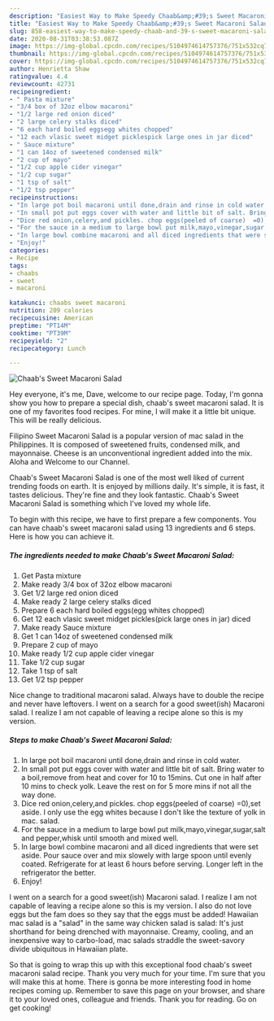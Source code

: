 ```yaml
---
description: "Easiest Way to Make Speedy Chaab&amp;#39;s Sweet Macaroni Salad"
title: "Easiest Way to Make Speedy Chaab&amp;#39;s Sweet Macaroni Salad"
slug: 858-easiest-way-to-make-speedy-chaab-and-39-s-sweet-macaroni-salad
date: 2020-08-31T03:38:53.087Z
image: https://img-global.cpcdn.com/recipes/5104974614757376/751x532cq70/chaabs-sweet-macaroni-salad-recipe-main-photo.jpg
thumbnail: https://img-global.cpcdn.com/recipes/5104974614757376/751x532cq70/chaabs-sweet-macaroni-salad-recipe-main-photo.jpg
cover: https://img-global.cpcdn.com/recipes/5104974614757376/751x532cq70/chaabs-sweet-macaroni-salad-recipe-main-photo.jpg
author: Henrietta Shaw
ratingvalue: 4.4
reviewcount: 42731
recipeingredient:
- " Pasta mixture"
- "3/4 box of 32oz elbow macaroni"
- "1/2 large red onion diced"
- "2 large celery stalks diced"
- "6 each hard boiled eggsegg whites chopped"
- "12 each vlasic sweet midget picklespick large ones in jar diced"
- " Sauce mixture"
- "1 can 14oz of sweetened condensed milk"
- "2 cup of mayo"
- "1/2 cup apple cider vinegar"
- "1/2 cup sugar"
- "1 tsp of salt"
- "1/2 tsp pepper"
recipeinstructions:
- "In large pot boil macaroni until done,drain and rinse in cold water."
- "In small pot put eggs cover with water and little bit of salt. Bring water to a boil,remove from heat and cover for 10 to 15mins.  Cut one in half after 10 mins to check yolk.  Leave the rest on for 5 more mins if not all the way done."
- "Dice red onion,celery,and pickles. chop eggs(peeled of coarse)  =0),set aside.  I only use the egg whites because I don&#39;t like the texture of yolk in mac. salad."
- "For the sauce in a medium to large bowl put milk,mayo,vinegar,sugar,salt and pepper,whisk until smooth and mixed well."
- "In large bowl combine macaroni and all diced ingredients that were set aside.  Pour sauce over and mix slowely with large spoon until evenly coated.  Refrigerate for at least 6 hours before serving. Longer left in the refrigerator the better."
- "Enjoy!"
categories:
- Recipe
tags:
- chaabs
- sweet
- macaroni

katakunci: chaabs sweet macaroni 
nutrition: 209 calories
recipecuisine: American
preptime: "PT14M"
cooktime: "PT39M"
recipeyield: "2"
recipecategory: Lunch

---
```



![Chaab&#39;s Sweet Macaroni Salad](https://img-global.cpcdn.com/recipes/5104974614757376/751x532cq70/chaabs-sweet-macaroni-salad-recipe-main-photo.jpg)

Hey everyone, it's me, Dave, welcome to our recipe page. Today, I'm gonna show you how to prepare a special dish, chaab&#39;s sweet macaroni salad. It is one of my favorites food recipes. For mine, I will make it a little bit unique. This will be really delicious.

Filipino Sweet Macaroni Salad is a popular version of mac salad in the Philippines. It is composed of sweetened fruits, condensed milk, and mayonnaise. Cheese is an unconventional ingredient added into the mix. Aloha and Welcome to our Channel.

Chaab&#39;s Sweet Macaroni Salad is one of the most well liked of current trending foods on earth. It is enjoyed by millions daily. It's simple, it is fast, it tastes delicious. They're fine and they look fantastic. Chaab&#39;s Sweet Macaroni Salad is something which I've loved my whole life.


To begin with this recipe, we have to first prepare a few components. You can have chaab&#39;s sweet macaroni salad using 13 ingredients and 6 steps. Here is how you can achieve it.

<!--inarticleads1-->

##### The ingredients needed to make Chaab&#39;s Sweet Macaroni Salad:

1. Get  Pasta mixture
1. Make ready 3/4 box of 32oz elbow macaroni
1. Get 1/2 large red onion diced
1. Make ready 2 large celery stalks diced
1. Prepare 6 each hard boiled eggs(egg whites chopped)
1. Get 12 each vlasic sweet midget pickles(pick large ones in jar) diced
1. Make ready  Sauce mixture
1. Get 1 can 14oz of sweetened condensed milk
1. Prepare 2 cup of mayo
1. Make ready 1/2 cup apple cider vinegar
1. Take 1/2 cup sugar
1. Take 1 tsp of salt
1. Get 1/2 tsp pepper


Nice change to traditional macaroni salad. Always have to double the recipe and never have leftovers. I went on a search for a good sweet(ish) Macaroni salad. I realize I am not capable of leaving a recipe alone so this is my version. 

<!--inarticleads2-->

##### Steps to make Chaab&#39;s Sweet Macaroni Salad:

1. In large pot boil macaroni until done,drain and rinse in cold water.
1. In small pot put eggs cover with water and little bit of salt. Bring water to a boil,remove from heat and cover for 10 to 15mins.  Cut one in half after 10 mins to check yolk.  Leave the rest on for 5 more mins if not all the way done.
1. Dice red onion,celery,and pickles. chop eggs(peeled of coarse)  =0),set aside.  I only use the egg whites because I don&#39;t like the texture of yolk in mac. salad.
1. For the sauce in a medium to large bowl put milk,mayo,vinegar,sugar,salt and pepper,whisk until smooth and mixed well.
1. In large bowl combine macaroni and all diced ingredients that were set aside.  Pour sauce over and mix slowely with large spoon until evenly coated.  Refrigerate for at least 6 hours before serving. Longer left in the refrigerator the better.
1. Enjoy!


I went on a search for a good sweet(ish) Macaroni salad. I realize I am not capable of leaving a recipe alone so this is my version. I also do not love eggs but the fam does so they say that the eggs must be added! Hawaiian mac salad is a &#34;salad&#34; in the same way chicken salad is salad: It&#39;s just shorthand for being drenched with mayonnaise. Creamy, cooling, and an inexpensive way to carbo-load, mac salads straddle the sweet-savory divide ubiquitous in Hawaiian plate. 

So that is going to wrap this up with this exceptional food chaab&#39;s sweet macaroni salad recipe. Thank you very much for your time. I'm sure that you will make this at home. There is gonna be more interesting food in home recipes coming up. Remember to save this page on your browser, and share it to your loved ones, colleague and friends. Thank you for reading. Go on get cooking!
